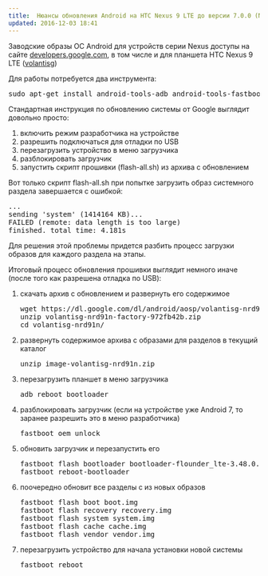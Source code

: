 ```yaml
---
title:  Нюансы обновления Android на HTC Nexus 9 LTE до версии 7.0.0 (NRD91N)
updated: 2016-12-03 18:41
---
```

Заводские образы ОС Android для устройств серии Nexus доступы на сайте <a href="https://developers.google.com/android/images?hl=ru"  target="_blank">developers.google.com</a>, в том числе и для планшета HTC Nexus 9 LTE (<a href="https://dl.google.com/dl/android/aosp/volantisg-nrd91n-factory-972fb42b.zip?hl=ru" target="_blank">volantisg</a>)

Для работы потребуется два инструмента:
<pre>
sudo apt-get install android-tools-adb android-tools-fastboot
</pre>

Стандартная инструкция по обновлению системы от Google выглядит довольно просто:
<ol>
  <li>включить режим разработчика на устройстве</li>
  <li>разрешить подключаться для отладки по USB</li>
  <li>перезагрузить устройство в меню загрузчика</li>
  <li>разблокировать загрузчик</li>
  <li>запустить скрипт прошивки (flash-all.sh) из архива с обновлением</li>
</ol>

Вот только скрипт flash-all.sh при попытке загрузить образ системного раздела завершается с ошибкой:
<pre>
...
sending 'system' (1414164 KB)...
FAILED (remote: data length is too large)
finished. total time: 4.181s
</pre>

Для решения этой проблемы придется разбить процесс загрузки образов для каждого раздела на этапы.

Итоговый процесс обновления прошивки выглядит немного иначе (после того как разрешена отладка по USB):
<ol>
  <li> скачать архив с обновлением и развернуть его содержимое
<pre>
wget https://dl.google.com/dl/android/aosp/volantisg-nrd91n-factory-972fb42b.zip
unzip volantisg-nrd91n-factory-972fb42b.zip
cd volantisg-nrd91n/
</pre>
  <li> развернуть содержимое архива с образами для разделов в текущий каталог
<pre>
unzip image-volantisg-nrd91n.zip
</pre>
  <li> перезагрузить планшет в меню загрузчика
<pre>
adb reboot bootloader
</pre>
  <li> разблокировать загрузчик (если на устройстве уже Android 7, то заранее разрешить это в меню разработчика)
<pre>
fastboot oem unlock
</pre>
  <li> обновить загрузчик и перезапустить его
<pre>
fastboot flash bootloader bootloader-flounder_lte-3.48.0.0141.img
fastboot reboot-bootloader
</pre>
  <li> поочередно обновит все разделы с из новых образов
<pre>
fastboot flash boot boot.img
fastboot flash recovery recovery.img
fastboot flash system system.img
fastboot flash cache cache.img
fastboot flash vendor vendor.img
</pre>
  <li> перезагрузить устройство для начала установки новой системы
<pre>
fastboot reboot
</pre>

